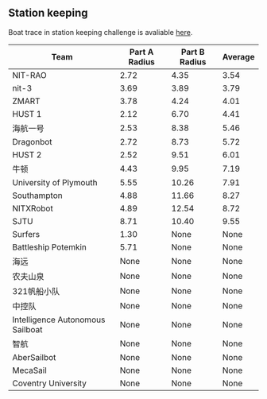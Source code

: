 ## Station keeping 

Boat trace in station keeping challenge is avaliable [here](https://nbviewer.jupyter.org/github/WRSC/coordinates2019/blob/master/station-keeping/station_keeping_plot.ipynb).


| Team                             | Part A Radius | Part B Radius | Average   |
|----------------------------------|-----------------|-----------------|-----------|
| NIT\-RAO                         | 2\.72           | 4\.35           | 3\.54     |
| nit\-3                           | 3\.69           | 3\.89           | 3\.79     |
| ZMART                            | 3\.78           | 4\.24           | 4\.01     |
| HUST 1                           | 2\.12           | 6\.70           | 4\.41     |
| 海航一号                          | 2\.53            | 8\.38          | 5\.46      |
| Dragonbot                        | 2\.72           | 8\.73           | 5\.72     |
| HUST 2                           | 2\.52           | 9\.51           | 6\.01     |
| 牛顿                               | 4\.43           | 9\.95           | 7\.19     |
| University of Plymouth           | 5\.55           | 10\.26          | 7\.91     |
| Southampton                      | 4\.88           | 11\.66          | 8\.27     |
| NITXRobot                        | 4\.89           | 12\.54          | 8\.72     |
| SJTU                             | 8\.71           | 10\.40          | 9\.55     |
| Surfers                          | 1\.30           | None            | None      |
| Battleship Potemkin              | 5\.71           | None            | None      |
| 海远                               | None            | None            | None      |
| 农夫山泉                             | None            | None            | None      |
| 321帆船小队                          | None            | None            | None       |
| 中控队                              | None            | None            | None       |
| Intelligence Autonomous Sailboat | None            | None            | None      |
| 智航                               | None            | None            | None |
| AberSailbot                      | None            | None            | None |
| MecaSail                         | None            | None            | None |
| Coventry University              | None            | None            | None |

